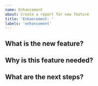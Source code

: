 ```yaml
---
name: Enhancement
about: Create a report for new feature
title: 'Enhancement: '
labels: 'enhancement'
---
```


## What is the new feature?

## Why is this feature needed?

## What are the next steps?

